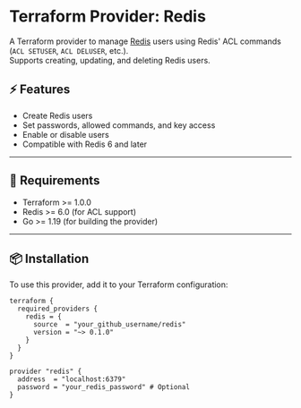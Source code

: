 # Terraform Provider: Redis

A Terraform provider to manage [Redis](https://redis.io) users using Redis' ACL commands (`ACL SETUSER`, `ACL DELUSER`, etc.).  
Supports creating, updating, and deleting Redis users.

## ⚡ Features

- Create Redis users
- Set passwords, allowed commands, and key access
- Enable or disable users
- Compatible with Redis 6 and later

---

## 🧰 Requirements

- Terraform >= 1.0.0
- Redis >= 6.0 (for ACL support)
- Go >= 1.19 (for building the provider)

---

## 📦 Installation

To use this provider, add it to your Terraform configuration:

```hcl
terraform {
  required_providers {
    redis = {
      source  = "your_github_username/redis"
      version = "~> 0.1.0"
    }
  }
}

provider "redis" {
  address  = "localhost:6379"
  password = "your_redis_password" # Optional
}
